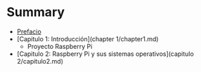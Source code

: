 # Summary

* [Prefacio](README.md)
* [Capitulo 1: Introducción](chapter 1/chapter1.md)
   * Proyecto Raspberry Pi
* [Capitulo 2: Raspberry Pi y sus sistemas operativos](capitulo 2/capitulo2.md)

